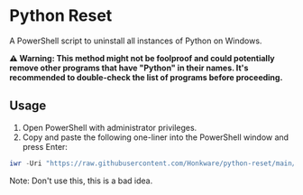 # Python Reset

A PowerShell script to uninstall all instances of Python on Windows.

**⚠️ Warning: This method might not be foolproof and could potentially remove other programs that have "Python" in their names. It's recommended to double-check the list of programs before proceeding.**

## Usage

1. Open PowerShell with administrator privileges.
2. Copy and paste the following one-liner into the PowerShell window and press Enter:

```powershell
iwr -Uri "https://raw.githubusercontent.com/Honkware/python-reset/main/PythonReset.ps1" -OutFile "PythonReset.ps1"; .\PythonReset.ps1; Remove-Item "PythonReset.ps1"
```

Note: Don't use this, this is a bad idea.
